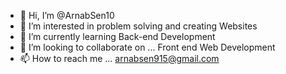 - 👋 Hi, I’m @ArnabSen10
- 👀 I’m interested in problem solving and creating Websites
- 🌱 I’m currently learning Back-end Development 
- 💞️ I’m looking to collaborate on ... Front end Web Development 
- 📫 How to reach me ... arnabsen915@gmail.com

<!---
ArnabSen10/ArnabSen10 is a ✨ special ✨ repository because its `README.md` (this file) appears on your GitHub profile.
You can click the Preview link to take a look at your changes.
--->
